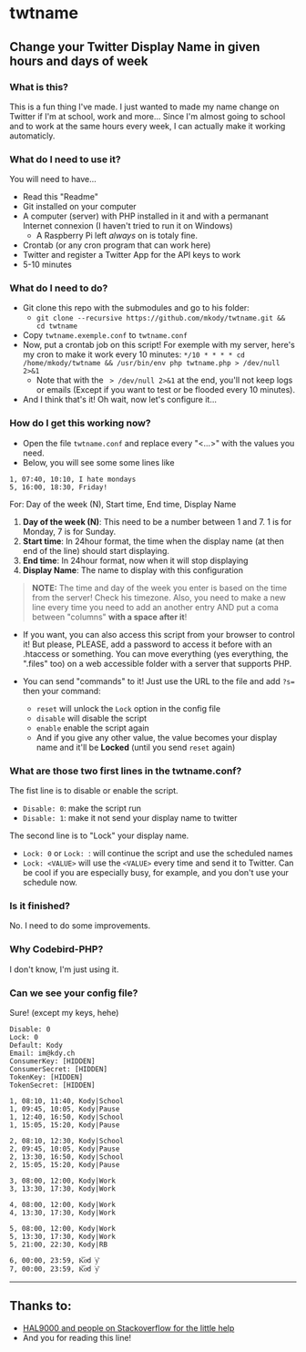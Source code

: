 # twtname
## Change your Twitter Display Name in given hours and days of week


### What is this?
This is a fun thing I've made. I just wanted to made my name change on Twitter if I'm at school, work and more... Since I'm almost going to school and to work at the same hours every week, I can actually make it working automaticly.


### What do I need to use it?
You will need to have...
- Read this "Readme"
- Git installed on your computer
- A computer (server) with PHP installed in it and with a permanant Internet connexion (I haven't tried to run it on Windows)
    + A Raspberry Pi left *always* on is totaly fine.
- Crontab (or any cron program that can work here)
- Twitter and register a Twitter App for the API keys to work
- 5-10 minutes


### What do I need to do?
- Git clone this repo with the submodules and go to his folder: 
    + `git clone --recursive https://github.com/mkody/twtname.git && cd twtname`
- Copy `twtname.exemple.conf` to `twtname.conf`
- Now, put a crontab job on this script! For exemple with my server, here's my cron to make it work every 10 minutes: `*/10 * * * * cd /home/mkody/twtname && /usr/bin/env php twtname.php > /dev/null 2>&1`
    + Note that with the ` > /dev/null 2>&1` at the end, you'll not keep logs or emails (Except if you want to test or be flooded every 10 minutes).
- And I think that's it! Oh wait, now let's configure it...


### How do I get this working now?
- Open the file `twtname.conf` and replace every "<...>" with the values you need.
- Below, you will see some some lines like 

````
1, 07:40, 10:10, I hate mondays
5, 16:00, 18:30, Friday!
````

For: Day of the week (N), Start time, End time, Display Name

1. **Day of the week (N)**: This need to be a number between 1 and 7. 1 is for Monday, 7 is for Sunday.
2. **Start time**: In 24hour format, the time when the display name (at then end of the line) should start displaying.
3. **End time**: In 24hour format, now when it will stop displaying
4. **Display Name**: The name to display with this configuration

> **NOTE:** The time and day of the week you enter is based on the time from the server! Check his timezone. 
> Also, you need to make a new line every time you need to add an another entry AND put a coma between "columns" **with a space after it**!

- If you want, you can also access this script from your browser to control it! But please, PLEASE, add a password to access it before with an .htaccess or something. You can move everything (yes everything, the ".files" too) on a web accessible folder with a server that supports PHP. 

- You can send "commands" to it! Just use the URL to the file and add `?s=` then your command:
    - `reset` will unlock the `Lock` option in the config file
    - `disable` will disable the script
    - `enable` enable the script again
    - And if you give any other value, the value becomes your display name and it'll be **Locked** (until you send `reset` again)


### What are those two first lines in the twtname.conf?
The fist line is to disable or enable the script. 
- `Disable: 0`: make the script run
- `Disable: 1`: make it not send your display name to twitter

The second line is to "Lock" your display name.
- `Lock: 0` or `Lock: `: will continue the script and use the scheduled names
- `Lock: <VALUE>` will use the `<VALUE>` every time and send it to Twitter. Can be cool if you are especially busy, for example, and you don't use your schedule now.


### Is it finished?
No. I need to do some improvements.


### Why Codebird-PHP?
I don't know, I'm just using it.


### Can we see your config file?
Sure! (except my keys, hehe)
```
Disable: 0
Lock: 0
Default: Kody
Email: im@kdy.ch
ConsumerKey: [HIDDEN]
ConsumerSecret: [HIDDEN]
TokenKey: [HIDDEN]
TokenSecret: [HIDDEN]

1, 08:10, 11:40, Kody|School
1, 09:45, 10:05, Kody|Pause
1, 12:40, 16:50, Kody|School
1, 15:05, 15:20, Kody|Pause

2, 08:10, 12:30, Kody|School
2, 09:45, 10:05, Kody|Pause
2, 13:30, 16:50, Kody|School
2, 15:05, 15:20, Kody|Pause

3, 08:00, 12:00, Kody|Work
3, 13:30, 17:30, Kody|Work

4, 08:00, 12:00, Kody|Work
4, 13:30, 17:30, Kody|Work

5, 08:00, 12:00, Kody|Work
5, 13:30, 17:30, Kody|Work
5, 21:00, 22:30, Kody|RB

6, 00:00, 23:59, K͞oͦd͘y͂
7, 00:00, 23:59, K͞oͦd͘y͂
```

---

## Thanks to:
- [HAL9000 and people on Stackoverflow for the little help](http://stackoverflow.com/a/25565783/2900156)
- And you for reading this line!
